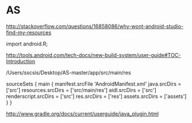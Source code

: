 AS
==
http://stackoverflow.com/questions/16858086/why-wont-android-studio-find-my-resources

import android.R;

http://tools.android.com/tech-docs/new-build-system/user-guide#TOC-Introduction

/Users/sscsis/Desktop/AS-master/app/src/main/res


sourceSets {
    main {
        manifest.srcFile 'AndroidManifest.xml'
        java.srcDirs = ['src']
        resources.srcDirs = ['src/main/res']
        aidl.srcDirs = ['src']
        renderscript.srcDirs = ['src']
        res.srcDirs = ['res']
        assets.srcDirs = ['assets']
    }
}


http://www.gradle.org/docs/current/userguide/java_plugin.html
